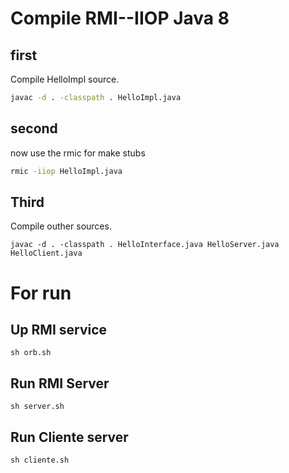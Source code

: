 # Compile RMI--IIOP Java 8

## first 
Compile HelloImpl source.
```sh
javac -d . -classpath . HelloImpl.java
```
## second

now use the rmic for make stubs

```sh
rmic -iiop HelloImpl.java
```

## Third
Compile outher sources.
```jsh
javac -d . -classpath . HelloInterface.java HelloServer.java HelloClient.java

```

# For run 

## Up RMI service

```
sh orb.sh
```

## Run RMI Server
```
sh server.sh
```
## Run Cliente server
```
sh cliente.sh
```



